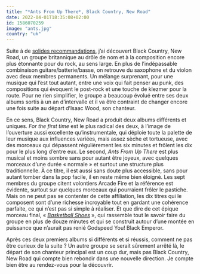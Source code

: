 ```yaml
---
title: "*Ants From Up There*, Black Country, New Road"
date: 2022-04-01T18:35:08+02:00
id: 1586070259 
image: "ants.jpg"
country: "uk"
---
```


Suite à de [solides recommandations](https://podcaaast.fr/trente-sept/), j’ai découvert Black Country, New Road, un groupe britannique au drôle de nom et à la composition encore plus étonnante pour du rock, au sens large. En plus de l’indépassable combinaison guitare/batterie/basse, on retrouve du saxophone et du violon avec deux membres permanents. Un mélange surprenant, pour une musique qui l’est tout autant, entre une voix qui fait penser au punk, des compositions qui évoquent le post-rock et une touche de klezmer pour la route. Pour ne rien simplifier, le groupe a beaucoup évolué entre ses deux albums sortis à un an d’intervalle et il va être contraint de changer encore une fois suite au départ d’Isaac Wood, son chanteur. 

En ce sens, Black Country, New Road a produit deux albums différents et uniques. *For the first time* est le plus radical des deux, à l’image de l’ouverture aussi excellente qu’instrumentale, qui déploie toute la palette de leur musique aux influences variées, mais assez sèche et tortueuse, avec des morceaux qui dépassent régulièrement les six minutes et frôlent les dix pour le plus long d’entre eux. Le second, *Ants From Up There* est plus musical et moins sombre sans pour autant être joyeux, avec quelques morceaux d’une durée « normale » et surtout une structure plus traditionnelle. À ce titre, il est aussi sans doute plus accessible, sans pour autant tomber dans la pop facile, il en reste même bien éloigné. Les sept membres du groupe citent volontiers Arcade Fire et la référence est évidente, surtout sur quelques morceaux qui pourraient frôler le pastiche. Mais on ne peut pas se contenter de cette affiliation, les dix titres qui le composent sont d’une richesse incroyable tout en gardant une cohérence parfaite, ce qui n’est pas si simple à réaliser. Et que dire de cet épique morceau final, « [*Basketball Shoes*](https://www.youtube.com/watch?v=uOnjuIb1TWY) », qui rassemble tout le savoir faire du groupe en plus de douze minutes et qui se construit autour d’une montée en puissance que n’aurait pas renié Godspeed You! Black Emperor. 

Après ces deux premiers albums si différents et si réussis, comment ne pas être curieux de la suite ? Un autre groupe se serait sûrement arrêté là, le départ de son chanteur principal est un coup dur, mais pas Black Country, New Road qui compte bien rebondir dans une nouvelle direction. Je compte bien être au rendez-vous pour la découvrir.

